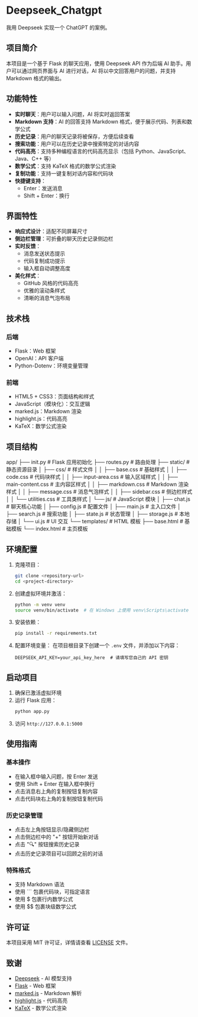# Deepseek_Chatgpt
我用 Deepseek 实现一个 ChatGPT 的案例。

## 项目简介
本项目是一个基于 Flask 的聊天应用，使用 Deepseek API 作为后端 AI 助手。用户可以通过网页界面与 AI 进行对话，AI 将以中文回答用户的问题，并支持 Markdown 格式的输出。

## 功能特性
- **实时聊天**：用户可以输入问题，AI 将实时返回答案
- **Markdown 支持**：AI 的回答支持 Markdown 格式，便于展示代码、列表和数学公式
- **历史记录**：用户的聊天记录将被保存，方便后续查看
- **搜索功能**：用户可以在历史记录中搜索特定的对话内容
- **代码高亮**：支持多种编程语言的代码高亮显示（包括 Python、JavaScript、Java、C++ 等）
- **数学公式**：支持 KaTeX 格式的数学公式渲染
- **复制功能**：支持一键复制对话内容和代码块
- **快捷键支持**：
  - Enter：发送消息
  - Shift + Enter：换行

## 界面特性
- **响应式设计**：适配不同屏幕尺寸
- **侧边栏管理**：可折叠的聊天历史记录侧边栏
- **实时反馈**：
  - 消息发送状态提示
  - 代码复制成功提示
  - 输入框自动调整高度
- **美化样式**：
  - GitHub 风格的代码高亮
  - 优雅的滚动条样式
  - 清晰的消息气泡布局

## 技术栈
### 后端
- Flask：Web 框架
- OpenAI：API 客户端
- Python-Dotenv：环境变量管理

### 前端
- HTML5 + CSS3：页面结构和样式
- JavaScript（模块化）：交互逻辑
- marked.js：Markdown 渲染
- highlight.js：代码高亮
- KaTeX：数学公式渲染

## 项目结构

app/
├── init.py # Flask 应用初始化
├── routes.py # 路由处理
├── static/ # 静态资源目录
│ ├── css/ # 样式文件
│ │ ├── base.css # 基础样式
│ │ ├── code.css # 代码块样式
│ │ ├── input-area.css # 输入区域样式
│ │ ├── main-content.css # 主内容区样式
│ │ ├── markdown.css # Markdown 渲染样式
│ │ ├── message.css # 消息气泡样式
│ │ ├── sidebar.css # 侧边栏样式
│ │ └── utilities.css # 工具类样式
│ └── js/ # JavaScript 模块
│ ├── chat.js # 聊天核心功能
│ ├── config.js # 配置文件
│ ├── main.js # 主入口文件
│ ├── search.js # 搜索功能
│ ├── state.js # 状态管理
│ ├── storage.js # 本地存储
│ └── ui.js # UI 交互
└── templates/ # HTML 模板
├── base.html # 基础模板
└── index.html # 主页模板

## 环境配置
1. 克隆项目：
   ```bash
   git clone <repository-url>
   cd <project-directory>
   ```

2. 创建虚拟环境并激活：
   ```bash
   python -m venv venv
   source venv/bin/activate  # 在 Windows 上使用 venv\Scripts\activate
   ```

3. 安装依赖：
   ```bash
   pip install -r requirements.txt
   ```

4. 配置环境变量：
   在项目根目录下创建一个 `.env` 文件，并添加以下内容：
   ```env
   DEEPSEEK_API_KEY=your_api_key_here  # 请填写您自己的 API 密钥
   ```

## 启动项目
1. 确保已激活虚拟环境
2. 运行 Flask 应用：
   ```bash
   python app.py
   ```
3. 访问 `http://127.0.0.1:5000`

## 使用指南
### 基本操作
- 在输入框中输入问题，按 Enter 发送
- 使用 Shift + Enter 在输入框中换行
- 点击消息右上角的复制按钮复制内容
- 点击代码块右上角的复制按钮复制代码

### 历史记录管理
- 点击左上角按钮显示/隐藏侧边栏
- 点击侧边栏中的 "+" 按钮开始新对话
- 点击 "🔍" 按钮搜索历史记录
- 点击历史记录项目可以回顾之前的对话

### 特殊格式
- 支持 Markdown 语法
- 使用 ``` 包裹代码块，可指定语言
- 使用 $ 包裹行内数学公式
- 使用 $$ 包裹块级数学公式

## 许可证
本项目采用 MIT 许可证，详情请查看 [LICENSE](LICENSE) 文件。

## 致谢
- [Deepseek](https://deepseek.com) - AI 模型支持
- [Flask](https://flask.palletsprojects.com) - Web 框架
- [marked.js](https://marked.js.org) - Markdown 解析
- [highlight.js](https://highlightjs.org) - 代码高亮
- [KaTeX](https://katex.org) - 数学公式渲染